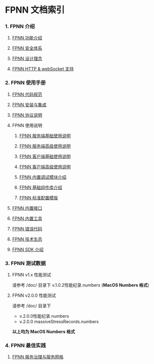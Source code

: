 # FPNN 文档索引

### 1. FPNN 介绍

1. [FPNN 功能介绍](fpnn-introduction.md)

1. [FPNN 安全体系](fpnn-security.md)

1. [FPNN 设计理念](fpnn-design.md)

1. [FPNN HTTP & webSocket 支持](fpnn-http-support.md)

### 2. FPNN 使用手册

1. [FPNN 代码规范](fpnn-code-norm.md)

1. [FPNN 安装与集成](fpnn-install.md)

1. [FPNN 协议说明](fpnn-protocol-introduction.md)

1. FPNN 使用说明

    1. [FPNN 服务端基础使用说明](fpnn-server-basic-tutorial.md)

    1. [FPNN 服务端高级使用说明](fpnn-server-advanced-tutorial.md)

    1. [FPNN 客户端基础使用说明](fpnn-client-basic-tutorial.md)

    1. [FPNN 客户端高级使用说明](fpnn-client-advanced-tutorial.md)

    1. [FPNN 内置调试模块介绍](fpnn-build-in-debug-modules.md)

    1. [FPNN 基础组件库介绍](fpnn-build-in-modules.md)

    1. [FPNN 标准配置模版](../conf.template)

1. [FPNN 内置接口](fpnn-build-in-methods.md)

1. [FPNN 内置工具](fpnn-tools.md)

1. [FPNN 错误代码](fpnn-error-code.md)

1. [FPNN 技术生态](fpnn-tech-ecosystem.md)

1. [FPNN SDK 介绍](fpnn-sdk-list.md)


### 3. FPNN 测试数据

1. FPNN v1.x 性能测试

    请参考 <fpnn-folder>/doc/ 目录下 v.1.0.2性能纪录.numbers (**MacOS Numbers 格式**)

1. FPNN v2.0.0 性能测试

    请参考 <fpnn-folder>/doc/ 目录下
        
    + v.2.0.0性能纪录.numbers
    + v.2.0.0 massiveStressRecords.numbers

    **以上均为 MacOS Numbers 格式**

### 4. FPNN 最佳实践

1. [FPNN 服务治理与服务网格](fpnn-SOA-governance-service-mesh.md)